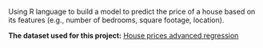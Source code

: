 Using R language to build a model to predict the price of a house based on its features (e.g., number of bedrooms, square footage, location).

<strong>The dataset used for this project:</strong> <a href="https://www.kaggle.com/c/house-prices-advanced-regression-techniques/data">House prices advanced regression</a>
